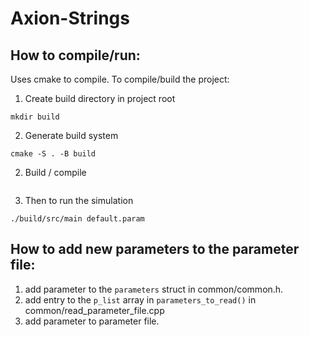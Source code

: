 # Axion-Strings

## How to compile/run:

Uses cmake to compile. To compile/build the project:

1. Create build directory in project root
```
mkdir build
```
2. Generate build system
```
cmake -S . -B build
```
2. Build / compile
```cmake --build build
```
3. Then to run the simulation
```
./build/src/main default.param
```

## How to add new parameters to the parameter file:

1. add parameter to the ```parameters``` struct in common/common.h.
2. add entry to the ```p_list``` array in ```parameters_to_read()``` in common/read_parameter_file.cpp
3. add parameter to parameter file.
